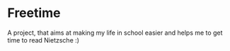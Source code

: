 # Freetime
A project, that aims at making my life in school easier and helps me to get time to read Nietzsche :)
